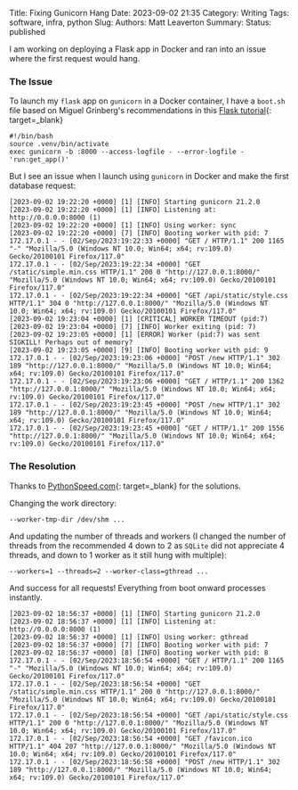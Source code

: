 Title: Fixing Gunicorn Hang
Date: 2023-09-02 21:35
Category: Writing
Tags: software, infra, python
Slug:
Authors: Matt Leaverton
Summary:
Status: published

I am working on deploying a Flask app in Docker and ran into an issue where the first request would hang.

### The Issue
To launch my `flask` app on `gunicorn` in a Docker container, I have a `boot.sh` file based on Miguel Grinberg's recommendations
in this [Flask tutorial](https://blog.miguelgrinberg.com/post/the-flask-mega-tutorial-part-xix-deployment-on-docker-containers){: target=_blank}

```commandline
#!/bin/bash
source .venv/bin/activate
exec gunicorn -b :8000 --access-logfile - --error-logfile - 'run:get_app()'
```

But I see an issue when I launch using `gunicorn` in Docker and make the first database request:

```commandline
[2023-09-02 19:22:20 +0000] [1] [INFO] Starting gunicorn 21.2.0
[2023-09-02 19:22:20 +0000] [1] [INFO] Listening at: http://0.0.0.0:8000 (1)
[2023-09-02 19:22:20 +0000] [1] [INFO] Using worker: sync
[2023-09-02 19:22:20 +0000] [7] [INFO] Booting worker with pid: 7
172.17.0.1 - - [02/Sep/2023:19:22:33 +0000] "GET / HTTP/1.1" 200 1165 "-" "Mozilla/5.0 (Windows NT 10.0; Win64; x64; rv:109.0) Gecko/20100101 Firefox/117.0"
172.17.0.1 - - [02/Sep/2023:19:22:34 +0000] "GET /static/simple.min.css HTTP/1.1" 200 0 "http://127.0.0.1:8000/" "Mozilla/5.0 (Windows NT 10.0; Win64; x64; rv:109.0) Gecko/20100101 Firefox/117.0"
172.17.0.1 - - [02/Sep/2023:19:22:34 +0000] "GET /api/static/style.css HTTP/1.1" 304 0 "http://127.0.0.1:8000/" "Mozilla/5.0 (Windows NT 10.0; Win64; x64; rv:109.0) Gecko/20100101 Firefox/117.0"
[2023-09-02 19:23:04 +0000] [1] [CRITICAL] WORKER TIMEOUT (pid:7)
[2023-09-02 19:23:04 +0000] [7] [INFO] Worker exiting (pid: 7)
[2023-09-02 19:23:05 +0000] [1] [ERROR] Worker (pid:7) was sent SIGKILL! Perhaps out of memory?
[2023-09-02 19:23:05 +0000] [9] [INFO] Booting worker with pid: 9
172.17.0.1 - - [02/Sep/2023:19:23:06 +0000] "POST /new HTTP/1.1" 302 189 "http://127.0.0.1:8000/" "Mozilla/5.0 (Windows NT 10.0; Win64; x64; rv:109.0) Gecko/20100101 Firefox/117.0"
172.17.0.1 - - [02/Sep/2023:19:23:06 +0000] "GET / HTTP/1.1" 200 1362 "http://127.0.0.1:8000/" "Mozilla/5.0 (Windows NT 10.0; Win64; x64; rv:109.0) Gecko/20100101 Firefox/117.0"
172.17.0.1 - - [02/Sep/2023:19:23:45 +0000] "POST /new HTTP/1.1" 302 189 "http://127.0.0.1:8000/" "Mozilla/5.0 (Windows NT 10.0; Win64; x64; rv:109.0) Gecko/20100101 Firefox/117.0"
172.17.0.1 - - [02/Sep/2023:19:23:45 +0000] "GET / HTTP/1.1" 200 1556 "http://127.0.0.1:8000/" "Mozilla/5.0 (Windows NT 10.0; Win64; x64; rv:109.0) Gecko/20100101 Firefox/117.0"
```

### The Resolution
Thanks to [PythonSpeed.com](https://pythonspeed.com/articles/gunicorn-in-docker/){: target=_blank} for
the solutions. 

Changing the work directory:

`--worker-tmp-dir /dev/shm ...`

And updating the number of threads and workers (I changed the number of threads from the recommended 4
down to 2 as `SQLite` did not appreciate 4 threads, and down to 1 worker as it still hung with multiple):

`--workers=1 --threads=2 --worker-class=gthread ...`

And success for all requests! Everything from boot onward processes instantly.

```commandline
[2023-09-02 18:56:37 +0000] [1] [INFO] Starting gunicorn 21.2.0
[2023-09-02 18:56:37 +0000] [1] [INFO] Listening at: http://0.0.0.0:8000 (1)
[2023-09-02 18:56:37 +0000] [1] [INFO] Using worker: gthread
[2023-09-02 18:56:37 +0000] [7] [INFO] Booting worker with pid: 7
[2023-09-02 18:56:37 +0000] [8] [INFO] Booting worker with pid: 8
172.17.0.1 - - [02/Sep/2023:18:56:54 +0000] "GET / HTTP/1.1" 200 1165 "-" "Mozilla/5.0 (Windows NT 10.0; Win64; x64; rv:109.0) Gecko/20100101 Firefox/117.0"
172.17.0.1 - - [02/Sep/2023:18:56:54 +0000] "GET /static/simple.min.css HTTP/1.1" 200 0 "http://127.0.0.1:8000/" "Mozilla/5.0 (Windows NT 10.0; Win64; x64; rv:109.0) Gecko/20100101 Firefox/117.0"
172.17.0.1 - - [02/Sep/2023:18:56:54 +0000] "GET /api/static/style.css HTTP/1.1" 200 0 "http://127.0.0.1:8000/" "Mozilla/5.0 (Windows NT 10.0; Win64; x64; rv:109.0) Gecko/20100101 Firefox/117.0"
172.17.0.1 - - [02/Sep/2023:18:56:54 +0000] "GET /favicon.ico HTTP/1.1" 404 207 "http://127.0.0.1:8000/" "Mozilla/5.0 (Windows NT 10.0; Win64; x64; rv:109.0) Gecko/20100101 Firefox/117.0"
172.17.0.1 - - [02/Sep/2023:18:56:58 +0000] "POST /new HTTP/1.1" 302 189 "http://127.0.0.1:8000/" "Mozilla/5.0 (Windows NT 10.0; Win64; x64; rv:109.0) Gecko/20100101 Firefox/117.0"
```
